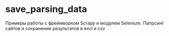# save_parsing_data

Примеры работы с фреймворком Scrapy и модулем Selenium.
Папрсинг сайтов и сохранение результатов в excl и csv
 
